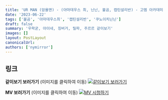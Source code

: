 ```yaml
---
title: 'UR MAN (암욜맨) - (아마데우스 최, 닌닌, 불곰, 캡틴설리반) - 고멤 아카데미 학예회 아닌말곰'
date: '2023-06-22'
tags: ['불곰', '아마데우스최', '캡틴설리반', '쿠노이치닌닌']
draft: false
summary: '우왁굳, 아이네, 징버거, 릴파, 주르르 같이보기'
images: []
layout: PostLayout
canonicalUrl:
authors: ['nymirror']
---
```


## 링크

**같이보기 보러가기** (이미지를 클릭하여 이동)
[![같이보기 보러가기](https://cdn.discordapp.com/attachments/1136601898116464710/1137050327938506852/logo.png)](https://cafe.naver.com/steamindiegame/11703868)

**MV 보러가기** (이미지를 클릭하여 이동)
[![MV 시청하기](https://i.ytimg.com/vi/dZc2K3lLcz4/maxresdefault.jpg)](https://youtu.be/dZc2K3lLcz4)
